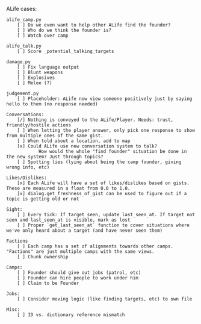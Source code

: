 ALife cases:

	alife_camp.py
		[ ] Do we even want to help other ALife find the founder?
		[ ] Who do we think the founder is?
		[ ] Watch over camp
	
	alife_talk.py
		[ ] Score _potential_talking_targets
		
	damage.py
		[ ] Fix language output
		[ ] Blunt weapons
		[ ] Explosives
		[ ] Melee (?)
		
	judgement.py
		[ ] Placeholder: ALife now view someone positively just by saying hello to them (no response needed)
	
	Conversations:
		[/] Nothing is conveyed to the ALife/Player. Needs: trust, friendly/hostile actions
		[ ] When letting the player answer, only pick one response to show from multiple ones of the same gist.
		[ ] When told about a location, add to map
		[x] Could ALife use new conversation system to talk?
				How would the whole "find founder" situation be done in the new system? Just through topics?
		[ ] Spotting lies (lying about being the camp founder, giving wrong info, etc)
	
	Likes/Dislikes:
		[x] Each ALife will have a set of likes/dislikes based on gists. These are measured in a float from 0.0 to 1.0.
		[x] dialog.get_freshness_of_gist can be used to figure out if a topic is getting old or not
	
	Sight:
		[ ] Every tick: If target seen, update last_seen_at. If target not seen and last_seen_at is visible, mark as lost
		[ ] Proper `get_last_seen_at` function to cover situations where we've only heard about a target (and have never seen them)
	
	Factions
		[ ] Each camp has a set of alignments towards other camps. "Factions" are just multiple camps with the same views.
		[ ] Chunk ownership
	
	Camps:
		[ ] Founder should give out jobs (patrol, etc)
		[ ] Founder can hire people to work under him
		[ ] Claim to be Founder

	Jobs:
		[ ] Consider moving logic (like finding targets, etc) to own file
	
	Misc:
		[ ] ID vs. dictionary reference mismatch
